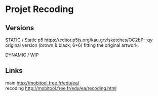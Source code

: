 # Projet Recoding

## Versions
STATIC / Static p5 https://editor.p5js.org/kau.grv/sketches/OC2bP--qy  
original version (brown & black, 6*6) fitting the original artwork. 


DYNAMIC / WIP

## Links
main http://mobitool.free.fr/edu/ea/  
recoding http://mobitool.free.fr/edu/ea/recoding.html
